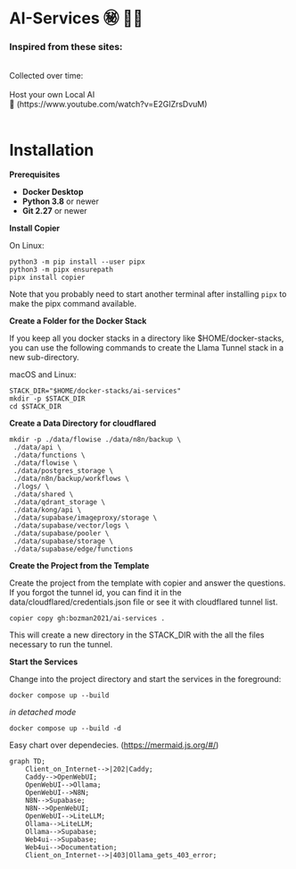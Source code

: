 # AI-Services ㊙️ 😶‍🌫️

### Inspired from these sites:
<br>
Collected over time:<br><br>
Host your own Local AI <br>
🎥 (https://www.youtube.com/watch?v=E2GIZrsDvuM)
<br><br>


# Installation

**Prerequisites**

- **Docker Desktop**
- **Python 3.8** or newer
- **Git 2.27** or newer

**Install Copier**

On Linux:
```
python3 -m pip install --user pipx
python3 -m pipx ensurepath
pipx install copier
```

Note that you probably need to start another terminal after installing ``pipx`` to make the pipx command available.

**Create a Folder for the Docker Stack**

If you keep all you docker stacks in a directory like $HOME/docker-stacks, you can use the following commands to create the Llama Tunnel stack in a new sub-directory.

macOS and Linux:
````
STACK_DIR="$HOME/docker-stacks/ai-services"
mkdir -p $STACK_DIR
cd $STACK_DIR
````

**Create a Data Directory for cloudflared**

````
mkdir -p ./data/flowise ./data/n8n/backup \
 ./data/api \
 ./data/functions \
 ./data/flowise \
 ./data/postgres_storage \
 ./data/n8n/backup/workflows \
 ./logs/ \
 ./data/shared \
 ./data/qdrant_storage \
 ./data/kong/api \
 ./data/supabase/imageproxy/storage \
 ./data/supabase/vector/logs \
 ./data/supabase/pooler \
 ./data/supabase/storage \
 ./data/supabase/edge/functions 

````

**Create the Project from the Template**

Create the project from the template with copier and answer the questions. If you forgot the tunnel id, you can find it in the data/cloudflared/credentials.json file or see it with cloudflared tunnel list.
````
copier copy gh:bozman2021/ai-services .
````

This will create a new directory in the STACK_DIR with the all the files necessary to run the tunnel.


**Start the Services**

Change into the project directory and start the services in the foreground:

````
docker compose up --build
````
_in detached mode_

````
docker compose up --build -d
````
Easy chart over dependecies.
(https://mermaid.js.org/#/)<br>

```mermaid
graph TD;
    Client_on_Internet-->|202|Caddy;
    Caddy-->OpenWebUI;
    OpenWebUI-->Ollama;
    OpenWebUI-->N8N;
    N8N-->Supabase;
    N8N-->OpenWebUI;
    OpenWebUI-->LiteLLM;
    Ollama-->LiteLLM;
    Ollama-->Supabase;
    Web4ui-->Supabase;
    Web4ui-->Documentation;
    Client_on_Internet-->|403|Ollama_gets_403_error;

```
